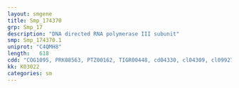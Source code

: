 ```yaml
---
layout: smgene
title: Smp_174370
grp: Smp_17
description: "DNA directed RNA polymerase III subunit"
smp: Smp_174370.1
uniprot: "C4QMH8"
length:   618
cdd: "COG1095, PRK08563, PTZ00162, TIGR00448, cd04330, cl04309, cl09927, pfam03876, pfam08292"
kk: K03022
categories: sm
---
```

